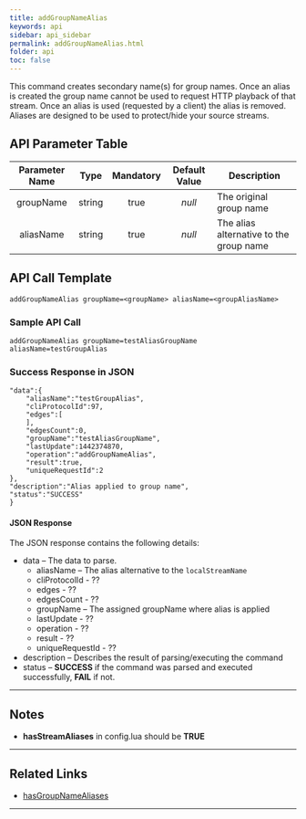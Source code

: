 ```yaml
---
title: addGroupNameAlias
keywords: api
sidebar: api_sidebar
permalink: addGroupNameAlias.html
folder: api
toc: false
---
```




This command creates secondary name(s) for group names. Once an alias is created the group name cannot be used to request HTTP playback of that stream. Once an alias is used (requested by a client) the alias is removed. Aliases are designed to be used to protect/hide your source streams.





## API Parameter Table



| Parameter Name |  Type  | Mandatory | Default Value | Description                             |
| :------------: | :----: | :-------: | :-----------: | --------------------------------------- |
|   groupName    | string |   true    |    *null*     | The original group name                 |
|   aliasName    | string |   true    |    *null*     | The alias alternative to the group name |



## API Call Template

``` 
addGroupNameAlias groupName=<groupName> aliasName=<groupAliasName>
```



### Sample API Call

``` 
addGroupNameAlias groupName=testAliasGroupName aliasName=testGroupAlias
```



### Success Response in JSON

``` 
"data":{
	"aliasName":"testGroupAlias",
	"cliProtocolId":97,
	"edges":[
	],
	"edgesCount":0,
	"groupName":"testAliasGroupName",
	"lastUpdate":1442374870,
	"operation":"addGroupNameAlias",
	"result":true,
	"uniqueRequestId":2
},
"description":"Alias applied to group name",
"status":"SUCCESS"
}
```



#### JSON Response

The JSON response contains the following details:

- data – The data to parse.
  - aliasName – The alias alternative to the `localStreamName`
  - cliProtocolId - ??
  - edges - ??
  - edgesCount - ??
  - groupName – The assigned groupName where alias is applied
  - lastUpdate - ??
  - operation - ??
  - result - ??
  - uniqueRequestId - ??
- description – Describes the result of parsing/executing the command
- status – **SUCCESS** if the command was parsed and executed successfully, **FAIL** if not.

------

## Notes

- **hasStreamAliases** in config.lua should be **TRUE**

------


## Related Links

- [hasGroupNameAliases](userguide_webconfig.html#hasgroupnamealiases)

------
